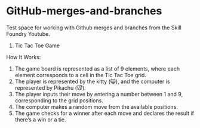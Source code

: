 # GitHub-merges-and-branches
Test space for working with Github merges and branches from the Skill Foundry Youtube. 

1. Tic Tac Toe Game

How It Works:
1. The game board is represented as a list of 9 elements, where each element corresponds to a cell in the Tic Tac Toe grid.
2. The player is represented by the kitty (😺), and the computer is represented by Pikachu (🐭).
3. The player inputs their move by entering a number between 1 and 9, corresponding to the grid positions.
4. The computer makes a random move from the available positions.
5. The game checks for a winner after each move and declares the result if there’s a win or a tie.

